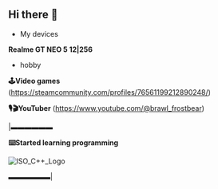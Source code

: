 ## Hi there 👋

- My devices

<b>Realme GT NEO 5 12|256</b>

- hobby

<b>🕹️Video games</b> <a>(https://steamcommunity.com/profiles/76561199212890248/)</a>

<b>🎙🎬YouTuber</b> <a>(https://www.youtube.com/@brawl_frostbear)</a>

|▬▬▬▬▬▬

<b>⌨️Started learning programming</b> 

![ISO_C++_Logo](https://github.com/user-attachments/assets/60e1b53f-2b1e-4024-b2c5-ee6d39bfcfb9)

▬▬▬▬▬▬|
